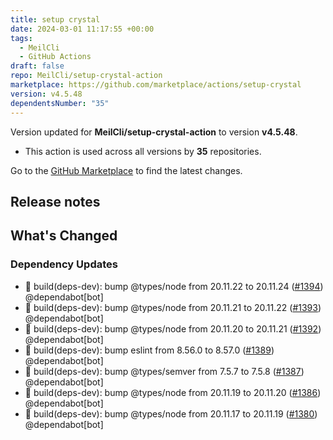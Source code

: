 ```yaml
---
title: setup crystal
date: 2024-03-01 11:17:55 +00:00
tags:
  - MeilCli
  - GitHub Actions
draft: false
repo: MeilCli/setup-crystal-action
marketplace: https://github.com/marketplace/actions/setup-crystal
version: v4.5.48
dependentsNumber: "35"
---
```



Version updated for **MeilCli/setup-crystal-action** to version **v4.5.48**.
- This action is used across all versions by **35** repositories.

Go to the [GitHub Marketplace](https://github.com/marketplace/actions/setup-crystal) to find the latest changes.

## Release notes

## What's Changed
### Dependency Updates
- :green_book: build(deps-dev): bump @types/node from 20.11.22 to 20.11.24 ([#1394](https://github.com/MeilCli/setup-crystal-action/pull/1394)) @dependabot[bot]
- :green_book: build(deps-dev): bump @types/node from 20.11.21 to 20.11.22 ([#1393](https://github.com/MeilCli/setup-crystal-action/pull/1393)) @dependabot[bot]
- :green_book: build(deps-dev): bump @types/node from 20.11.20 to 20.11.21 ([#1392](https://github.com/MeilCli/setup-crystal-action/pull/1392)) @dependabot[bot]
- :green_book: build(deps-dev): bump eslint from 8.56.0 to 8.57.0 ([#1389](https://github.com/MeilCli/setup-crystal-action/pull/1389)) @dependabot[bot]
- :green_book: build(deps-dev): bump @types/semver from 7.5.7 to 7.5.8 ([#1387](https://github.com/MeilCli/setup-crystal-action/pull/1387)) @dependabot[bot]
- :green_book: build(deps-dev): bump @types/node from 20.11.19 to 20.11.20 ([#1386](https://github.com/MeilCli/setup-crystal-action/pull/1386)) @dependabot[bot]
- :green_book: build(deps-dev): bump @types/node from 20.11.17 to 20.11.19 ([#1380](https://github.com/MeilCli/setup-crystal-action/pull/1380)) @dependabot[bot]
